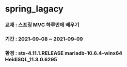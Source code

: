 # spring_lagacy
### 교재 : 스프링 MVC 하루만에 배우기
### 기간 : 2021-09-08 ~ 2021-09-09
### 환경 : sts-4.11.1.RELEASE mariadb-10.6.4-winx64 HeidiSQL_11.3.0.6295
